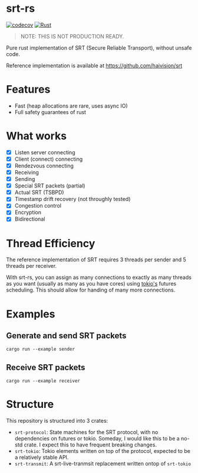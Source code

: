 # srt-rs

[![codecov][codecov badge]][codecov] [![Rust](https://github.com/russelltg/srt-rs/actions/workflows/rust.yml/badge.svg)](https://github.com/russelltg/srt-rs/actions/workflows/rust.yml)


> NOTE: THIS IS NOT PRODUCTION READY.

Pure rust implementation of SRT (Secure Reliable Transport), without unsafe code.

Reference implementation is available at https://github.com/haivision/srt

# Features

- Fast (heap allocations are rare, uses async IO)
- Full safety guarantees of rust

# What works

- [x] Listen server connecting
- [x] Client (connect) connecting
- [x] Rendezvous connecting
- [x] Receiving
- [x] Sending
- [x] Special SRT packets (partial)
- [x] Actual SRT (TSBPD)
- [x] Timestamp drift recovery (not throughly tested)
- [x] Congestion control
- [x] Encryption
- [x] Bidirectional

# Thread Efficiency

The reference implementation of SRT requires 3 threads per sender and 5 threads per receiver. 

With srt-rs, you can assign as many connections to exactly as many threads as you want (usually as many as you have cores) using
[tokio's][tokio] futures scheduling. This should allow for handing of many more connections.

# Examples

## Generate and send SRT packets

```
cargo run --example sender
```

## Receive SRT packets

```
cargo run --example receiver
```

# Structure

This repository is structured into 3 crates:
* `srt-protocol`: State machines for the SRT protocol, with no dependencies on futures or tokio. Someday, I would like this to be a no-std crate. I expect this to have frequent breaking changes.
* `srt-tokio`: Tokio elements written on top of the protocol, expected to be a relatively stable API.
* `srt-transmit`: A srt-live-tranmsit replacement written ontop of `srt-tokio`

[codecov]: https://codecov.io/gh/russelltg/srt-rs
[codecov badge]: https://codecov.io/gh/russelltg/srt-rs/branch/main/graph/badge.svg
[tokio]: https://tokio.rs
